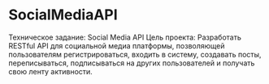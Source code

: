 # SocialMediaAPI
Техническое задание: Social Media API
Цель проекта: Разработать RESTful API для социальной медиа платформы,
позволяющей пользователям регистрироваться, входить в систему, создавать
посты, переписываться, подписываться на других пользователей и получать
свою ленту активности.
